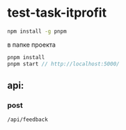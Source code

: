 # test-task-itprofit

```bash
npm install -g pnpm
```

в папке проекта
```javascript
pnpm install
pnpm start // http://localhost:5000/
```

## api:

### post
```
/api/feedback
```
